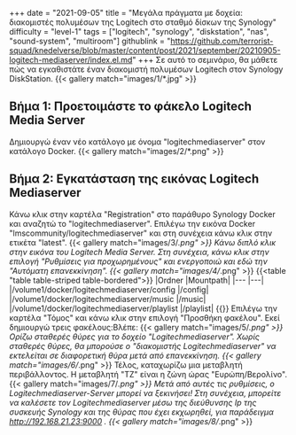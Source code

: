 +++
date = "2021-09-05"
title = "Μεγάλα πράγματα με δοχεία: διακομιστές πολυμέσων της Logitech στο σταθμό δίσκων της Synology"
difficulty = "level-1"
tags = ["logitech", "synology", "diskstation", "nas", "sound-system", "multiroom"]
githublink = "https://github.com/terrorist-squad/knedelverse/blob/master/content/post/2021/september/20210905-logitech-mediaserver/index.el.md"
+++
Σε αυτό το σεμινάριο, θα μάθετε πώς να εγκαθιστάτε έναν διακομιστή πολυμέσων Logitech στον Synology DiskStation.
{{< gallery match="images/1/*.jpg" >}}

## Βήμα 1: Προετοιμάστε το φάκελο Logitech Media Server
Δημιουργώ έναν νέο κατάλογο με όνομα "logitechmediaserver" στον κατάλογο Docker.
{{< gallery match="images/2/*.png" >}}

## Βήμα 2: Εγκατάσταση της εικόνας Logitech Mediaserver
Κάνω κλικ στην καρτέλα "Registration" στο παράθυρο Synology Docker και αναζητώ το "logitechmediaserver". Επιλέγω την εικόνα Docker "lmscommunity/logitechmediaserver" και στη συνέχεια κάνω κλικ στην ετικέτα "latest".
{{< gallery match="images/3/*.png" >}}
Κάνω διπλό κλικ στην εικόνα του Logitech Media Server. Στη συνέχεια, κάνω κλικ στην επιλογή "Ρυθμίσεις για προχωρημένους" και ενεργοποιώ και εδώ την "Αυτόματη επανεκκίνηση".
{{< gallery match="images/4/*.png" >}}
{{<table "table table-striped table-bordered">}}
|Ordner |Mountpath|
|--- |---|
|/volume1/docker/logitechmediaserver/config |/config|
|/volume1/docker/logitechmediaserver/music |/music|
|/volume1/docker/logitechmediaserver/playlist |/playlist|
{{</table>}}
Επιλέγω την καρτέλα "Τόμος" και κάνω κλικ στην επιλογή "Προσθήκη φακέλου". Εκεί δημιουργώ τρεις φακέλους:Βλέπε:
{{< gallery match="images/5/*.png" >}}
Ορίζω σταθερές θύρες για το δοχείο "Logitechmediaserver". Χωρίς σταθερές θύρες, θα μπορούσε ο "διακομιστής Logitechmediaserver" να εκτελείται σε διαφορετική θύρα μετά από επανεκκίνηση.
{{< gallery match="images/6/*.png" >}}
Τέλος, καταχωρίζω μια μεταβλητή περιβάλλοντος. Η μεταβλητή "TZ" είναι η ζώνη ώρας "Ευρώπη/Βερολίνο".
{{< gallery match="images/7/*.png" >}}
Μετά από αυτές τις ρυθμίσεις, ο Logitechmediaserver-Server μπορεί να ξεκινήσει! Στη συνέχεια, μπορείτε να καλέσετε τον Logitechmediaserver μέσω της διεύθυνσης Ip της συσκευής Synology και της θύρας που έχει εκχωρηθεί, για παράδειγμα http://192.168.21.23:9000 .
{{< gallery match="images/8/*.png" >}}

